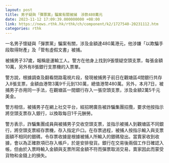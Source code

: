 ```yaml
---
layout: post
title: 男子疑與「彈票黨」騙案有關被捕　涉款480萬元
date: 2023-11-12 17:09:39.000000000 +08:00
link: https://news.rthk.hk/rthk/ch/component/k2/1727540-20231112.htm
categories: rthk
---
```


一名男子懷疑與「彈票黨」騙案有關，涉及金額達480萬港元，他涉嫌「以欺騙手段取得財產」及「管有虛假文書」被捕。

被捕男子37歲，報稱是運輸工人。警方在他身上找到9張懷疑空頭支票，每張金額10萬，另外有8張銀行支票機的入票單。

警方說，根據調查及翻看閉路電視片段，發現被捕男子前日在觀塘區4間銀行共存入8張支票，金額由港幣3萬9千元到130萬，總值港幣480萬。另外，本月7日，被捕男子亦用同一手法，在觀塘區一間銀行存入一張空頭支票，涉及金額2萬5千元美金。

警方相信，被捕男子在網上社交平台，經招聘廣告被詐騙集團招攬，要求他按指示將空頭支票存入銀行，以換取每日1千元酬勞。

警方表示，詐騙集團成員與被捕男子交收空頭支票，並指示被捕人到觀塘區不同銀行，將空頭支票經存票機，存入指定戶口。在存票過程，被捕人按指示輸入與支票面額不相同的銀碼，令存票收據是根據被捕人所輸入的銀碼發出。當賣家收到收據，會以為正確款項已存入帳戶，於是安排發貨。銀行在交易後兩個工作日確認入帳，但由於入票時輸入金額與支票所寫金額不符而彈票取消交易，賣家因此而蒙受貨物和金錢上的損失。
